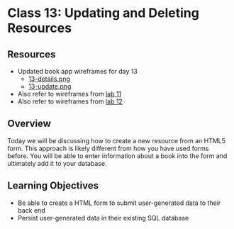 # Class 13: Updating and Deleting Resources

## Resources


- Updated book app wireframes for day 13
  - [13-details.png](./wireframes/13-details.png)  
  - [13-update.png](./wireframes/13-update.png)
- Also refer to wireframes from [lab 11](../../class-11/lab)
- Also refer to wireframes from [lab 12](../../class-12/lab)

## Overview

Today we will be discussing how to create a new resource from an HTML5 form. This approach is likely different from how you have used forms before. You will be able to enter information about a book into the form and ultimately add it to your database.

## Learning Objectives

- Be able to create a HTML form to submit user-generated data to their back end
- Persist user-generated data in their existing SQL database
